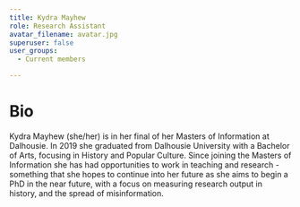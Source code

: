```yaml
---
title: Kydra Mayhew
role: Research Assistant
avatar_filename: avatar.jpg
superuser: false
user_groups: 
  - Current members

---
```


# Bio
Kydra Mayhew (she/her) is in her final of her Masters of Information at Dalhousie. In 2019 she graduated from Dalhousie University with a Bachelor of Arts, focusing in History and Popular Culture. Since joining the Masters of Information she has had opportunities to work in teaching and research - something that she hopes to continue into her future as she aims to begin a PhD in the near future, with a focus on measuring research output in history, and the spread of misinformation.